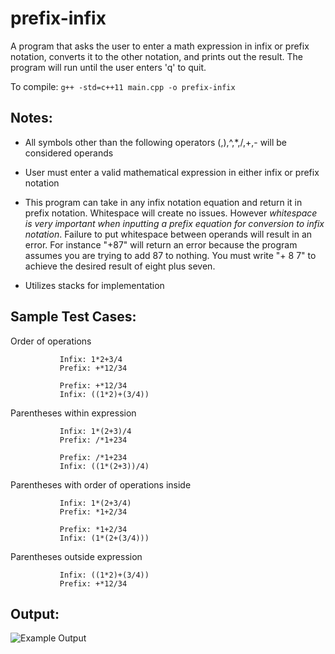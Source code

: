 prefix-infix
============
A program that asks the user to enter a math expression in infix or prefix notation, converts it to the other notation, and prints out the result. The program will run until the user enters 'q' to quit.

To compile: `g++ -std=c++11 main.cpp -o prefix-infix`

## Notes:
- All symbols other than the following operators (,),^,*,/,+,- will be considered operands

- User must enter a valid mathematical expression in either infix or prefix notation

- This program can take in any infix notation equation and return it in prefix notation. Whitespace will create no issues. However *whitespace is very important when inputting a prefix equation for conversion to infix notation*. Failure to put whitespace between operands will result in an error. For instance "+87" will return an error because the program assumes you are trying to add 87 to nothing. You must write "+ 8 7" to achieve the desired result of eight plus seven.

- Utilizes stacks for implementation

## Sample Test Cases:
Order of operations
```
	       Infix: 1*2+3/4
	       Prefix: +*12/34

	       Prefix: +*12/34
	       Infix: ((1*2)+(3/4))
```         

Parentheses within expression
```
	       Infix: 1*(2+3)/4
	       Prefix: /*1+234

	       Prefix: /*1+234
	       Infix: ((1*(2+3))/4)
```        

Parentheses with order of operations inside
```
	       Infix: 1*(2+3/4)
	       Prefix: *1+2/34

	       Prefix: *1+2/34
	       Infix: (1*(2+(3/4)))
```

Parentheses outside expression	
```
	       Infix: ((1*2)+(3/4))
	       Prefix: +*12/34
```
## Output:
![Example Output](https://user-images.githubusercontent.com/18524488/50881629-14b66d00-1397-11e9-8fb0-f5312a5aac6c.png)